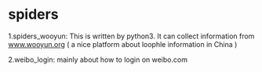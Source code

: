 spiders
=====================================

1.spiders_wooyun:
  This is written by python3. It can collect information from www.wooyun.org ( a nice platform about loophle information   in China )
  
2.weibo_login:
  mainly about how to login on weibo.com
